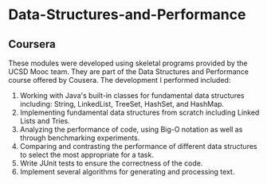 # Data-Structures-and-Performance
## Coursera
These modules were developed using skeletal programs provided by the UCSD Mooc team.  They are part of the Data Structures and Performance course offered by Cousera.  The development I performed included:
1.  Working with Java's built-in classes for fundamental data structures including: String, LinkedList, TreeSet, HashSet, and HashMap. 
2.  Implementing fundamental data structures from scratch including Linked Lists and Tries.
3.  Analyzing the performance of code, using Big-O notation as well as through benchmarking experiments.
4.  Comparing and contrasting the performance of different data structures to select the most appropriate for a task.
5.  Write JUnit tests to ensure the correctness of the code.
6.  Implement several algorithms for generating and processing text.
